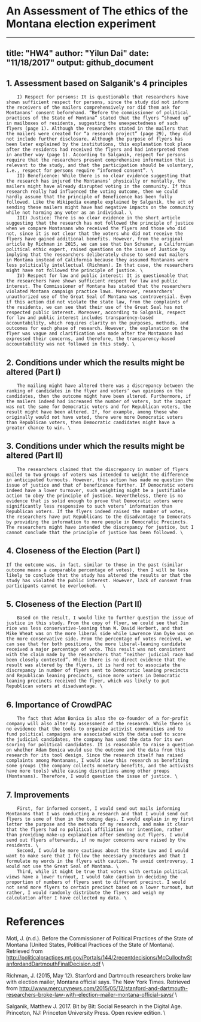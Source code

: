 # An Assessment of The ethics of the Montana election experiment
---
title: "HW4"
author: "Yilun Dai"
date: "11/18/2017"
output: github_document
---
## 1. Assessment based on Salganik's 4 principles

        I) Respect for persons: It is questionable that researchers have shown sufficient respect for persons, since the study did not inform the receivers of the mailers comprehensively nor did them ask for Montanans’ consent beforehand. “Before the commissioner of political practices of the State of Montana” stated that the flyers “showed up” in mailboxes of residents, suggesting the unexpectedness of such flyers (page 1). Although the researchers stated in the mailers that the mailers were created for “a research project” (page 29), they did not include further disclosure. Although the purpose of flyers has been later explained by the institutions, this explanation took place after the residents had received the flyers and had interpreted them in another way (page 1). According to Salganik, respect for persons require that the researchers present comprehensive information that is relevant to the study, and that the participation should be voluntary, i.e., respect for persons require “informed consent”. \
        II) Beneficence: While there is no clear evidence suggesting that the research has injured the Montanans’ physically or mentally, the mailers might have already disrupted voting in the community. If this research really had influenced the voting outcome, then we could hardly assume that the principle of Beneficence has been fully followed. Like the Wikipedia example explained by Salganik, the act of sending these mailers might have had negative impacts on the community while not harming any voter as an individual. \
        III) Justice: There is no clear evidence in the short article suggesting that the research has not followed the principle of justice when we compare Montanans who received the flyers and those who did not, since it is not clear that the voters who did not receive the flyers have gained additional benefits. However, from the original article by Richman in 2015, we can see that Dan Schunar, a Californian political ethic expert, raised questions on the issue of Justice by implying that the researchers deliberately chose to send out mailers in Montana instead of California because they assumed Montanans were less politically intellectual (Richman). In that case, the researchers might have not followed the principle of justice. \
        IV) Respect for law and public interest: It is questionable that the researchers have shown sufficient respect for law and public interest. The Commissioner of Montana has stated that the researchers violated Montana campaign practice laws. Moreover, researchers’ unauthorized use of the Great Seal of Montana was controversial. Even if this action did not violate the state law, from the complaints of the residents, we can see that their use of the Great Seal has not respected public interest. Moreover, according to Salganik, respect for law and public interest includes transparency-based accountability, which requires clarity on the purposes, methods, and outcomes for each phase of research. However, the explanation on the flyer was vague and clarification was made after the Montanans had expressed their concerns, and therefore, the transparency-based accountability was not followed in this study. \
## 2. 	Conditions under which the results might be altered (Part I)

        The mailing might have altered there was a discrepancy between the ranking of candidates in the flyer and voters’ own opinions on the candidates, then the outcome might have been altered. Furthermore, if the mailers indeed had increased the number of voters, but the impact was not the same for Democratic voters and for Republican voters, the result might have been altered. If, for example, among those who originally would not have voted, there were more Democratic voters than Republican voters, then Democratic candidates might have a greater chance to win. \
## 3. 	Conditions under which the results might be altered (Part II)
	
        The researchers claimed that the discrepancy in number of flyers mailed to two groups of voters was intended to weight the difference in anticipated turnouts. However, this action has made me question the issue of justice and that of beneficence further. If Democratic voters indeed have a lower turnover, such weighting might be a justifiable action to obey the principle of justice. Nevertheless, there is no evidence that is solid enough to prove that Democratic voters were significantly less responsive to such voters’ information than Republican voters. If the flyers indeed raised the number of votes, the researchers have put Republicans to the disadvantage to Democrats by providing the information to more people in Democratic Precincts. The researchers might have intended the discrepancy for justice, but I cannot conclude that the principle of justice has been followed. \
## 4. Closeness of the Election (Part I)
    
    If the outcome was, in fact, similar to those in the past (similar outcome means a comparable percentage of votes), then I will be less likely to conclude that the study has altered the results or that the study has violated the public interest. However, lack of consent from participants cannot be overlooked.  \
## 5. Closeness of the Election (Part II)

	    Based on the result, I would like to further question the issue of justice in this study. From the copy of flyer, we could see that Jim rice was less conservative-leaning than W. David Herbert, and that Mike Wheat was on the more liberal side while Lawrence Van Dyke was on the more conservative side. From the percentage of votes received, we can see that for both positions, the more liberal-leaning candidate received a major percentage of vote. This result was not consistent with the claim made by the researchers that “neither judicial race had been closely contested”. While there is no direct evidence that the result was altered by the flyers, it is hard not to associate the discrepancy in number of flyers sent to Democratic leaning precincts and Republican leaning precincts, since more voters in Democratic leaning precincts received the flyer, which was likely to put Republican voters at disadvantage. \ 

## 6. Importance of CrowdPAC	

        The fact that Adam Bonica is also the co-founder of a for-profit company will also alter my assessment of the research. While there is no evidence that the tools to organize activist communities and to fund political campaigns are associated with the data used to score the judicial candidates, the company has used the data for its own scoring for political candidates. It is reasonable to raise a question on whether Adam Bonica would use the outcome and the data from this research for its tool design. Since the research itself has raised complaints among Montanans, I would view this research as benefiting some groups (the company collects monetary benefits, and the activists have more tools) while causing disruptions among other groups (Montanans). Therefore, I would question the issue of justice. \
        
## 7. Improvements	

        First, for informed consent, I would send out mails informing Montanans that I was conducting a research and that I would send out flyers to some of them in the coming days. I would explain in my first letter the purpose and the methods of my research, and make it clear that the flyers had no political affiliation nor intention, rather than providing make-up explanation after sending out flyers. I would send out flyers afterwards, if no major concerns were raised by the residents. \
        Second, I would be more cautious about the State Law and I would want to make sure that I follow the necessary procedures and that I formulate my words in the flyers with caution. To avoid controversy, I would not use the Great Seal of Montana. \
        Third, while it might be true that voters with certain political views have a lower turnout, I would take caution in deciding the proportion of numbers of flyers sent to different precinct. I would not send more flyers to certain precinct based on a lower turnout, but rather, I would randomly distribute the flyers and weigh my calculation after I have collected my data. \ 

<div class="pagebreak"></div>

# References

Motl, J. (n.d.). Before the Commissioner of Political Practices of the State of Montana (United States, Political Practices of the State of Montana). Retrieved from http://politicalpractices.mt.gov/Portals/144/2recentdecisions/McCullochvStanfordandDartmouthFinalDecision.pdf \

Richman, J. (2015, May 12). Stanford and Dartmouth researchers broke law with election mailer, Montana official says. The New York Times. Retrieved from http://www.mercurynews.com/2015/05/12/stanford-and-dartmouth-researchers-broke-law-with-election-mailer-montana-official-says/ \

Salganik, Matthew J. 2017. Bit by Bit: Social Research in the Digital Age. Princeton, NJ: Princeton University Press. Open review edition. \





